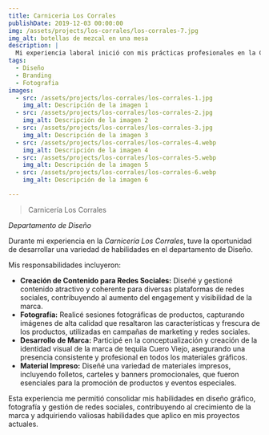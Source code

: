 ```yaml
---
title: Carniceria Los Corrales
publishDate: 2019-12-03 00:00:00
img: /assets/projects/los-corrales/los-corrales-7.jpg
img_alt: botellas de mezcal en una mesa
description: |
  Mi experiencia laboral inició con mis prácticas profesionales en la Carnicería Los Corrales en el departamento de Diseño. Donde algunas de las actividades a realizar fue apoyo como creadora de contenido en redes sociales, fotografía, creación de marca y material impreso.
tags:
  - Diseño
  - Branding
  - Fotografia
images:
  - src: /assets/projects/los-corrales/los-corrales-1.jpg
    img_alt: Descripción de la imagen 1
  - src: /assets/projects/los-corrales/los-corrales-2.jpg
    img_alt: Descripción de la imagen 2
  - src: /assets/projects/los-corrales/los-corrales-3.jpg
    img_alt: Descripción de la imagen 3
  - src: /assets/projects/los-corrales/los-corrales-4.webp
    img_alt: Descripción de la imagen 4
  - src: /assets/projects/los-corrales/los-corrales-5.webp
    img_alt: Descripción de la imagen 5
  - src: /assets/projects/los-corrales/los-corrales-6.webp
    img_alt: Descripción de la imagen 6

---
```


> Carnicería Los Corrales

*Departamento de Diseño*

Durante mi experiencia en la *Carnicería Los Corrales*, tuve la oportunidad de desarrollar una variedad de habilidades en el departamento de Diseño. 

Mis responsabilidades incluyeron:

- **Creación de Contenido para Redes Sociales:** Diseñé y gestioné contenido atractivo y coherente para diversas plataformas de redes sociales, contribuyendo al aumento del engagement y visibilidad de la marca.
- **Fotografía:** Realicé sesiones fotográficas de productos, capturando imágenes de alta calidad que resaltaron las características y frescura de los productos, utilizadas en campañas de marketing y redes sociales.
- **Desarrollo de Marca:** Participé en la conceptualización y creación de la identidad visual de la marca de tequila Cuero Viejo, asegurando una presencia consistente y profesional en todos los materiales gráficos.
- **Material Impreso:** Diseñé una variedad de materiales impresos, incluyendo folletos, carteles y banners promocionales, que fueron esenciales para la promoción de productos y eventos especiales.

Esta experiencia me permitió consolidar mis habilidades en diseño gráfico, fotografía y gestión de redes sociales, contribuyendo al crecimiento de la marca y adquiriendo valiosas habilidades que aplico en mis proyectos actuales.
